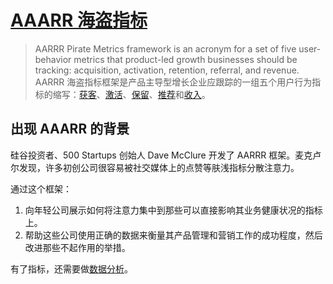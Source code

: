 # [AAARR 海盗指标](https://www.productplan.com/glossary/aarrr-framework/)
> AARRR Pirate Metrics framework is an acronym for a set of five user-behavior metrics that product-led growth businesses should be tracking: acquisition, activation, retention, referral, and revenue.
> AARRR 海盗指标框架是产品主导型增长企业应跟踪的一组五个用户行为指标的缩写：[获客](./1-acquisition.md)、[激活](./2-activation.md)、[保留](./3-retention.md)、[推荐](./4-referral.md)和[收入](./5-revenue.md)。

## 出现 AAARR 的背景
硅谷投资者、500 Startups 创始人 Dave McClure 开发了 AARRR 框架。麦克卢尔发现，许多初创公司很容易被社交媒体上的点赞等肤浅指标分散注意力。

通过这个框架：
1. 向年轻公司展示如何将注意力集中到那些可以直接影响其业务健康状况的指标上。
2. 帮助这些公司使用正确的数据来衡量其产品管理和营销工作的成功程度，然后改进那些不起作用的举措。

有了指标，还需要做[数据分析](../../1-skill/data-analysis/readme.md)。




